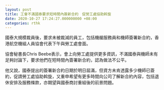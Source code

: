 ```yaml
---
layout: post
title: 工會不滿國泰要求短時間內簽新合約　促勞工處協助斡旋
date: 2020-10-27 17:24:27.000000000 +08:00
categories: rthk
---
```


國泰大規模裁員後，要求未被裁減的員工，包括機艙服務員和機師簽署新合約，香港航空機組人員協會代表下午與勞工處會面。

協會秘書長Chris Beebe表示，會上向勞工處提供更多資訊，不滿國泰與機師未有足夠討論下，要求他們在短時間內簽署新合約，認為做法不公平。

他又說，國泰提出的簽署新合約日期於明日屆滿，但資方未肯透露多少機師已簽約，促請勞工處協助斡旋，又重申希望有更多時間向公司了解新合約內容，包括退休安排及服務條款，亦期望與國泰商討重組後的前景問題。
